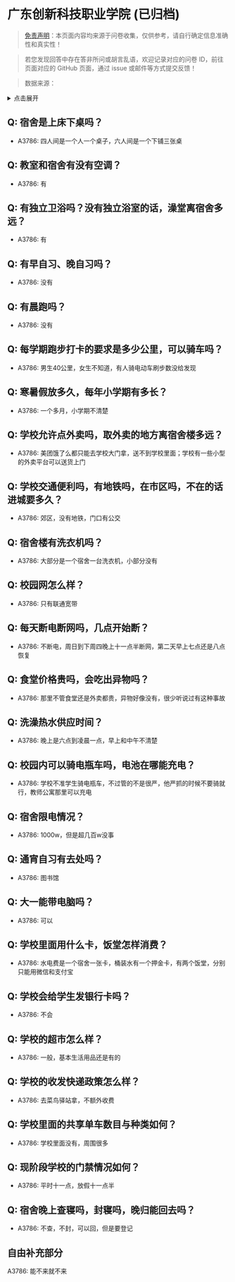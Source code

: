 # 广东创新科技职业学院 (已归档)

> [免责声明](https://colleges.chat/#_3)：本页面内容均来源于问卷收集，仅供参考，请自行确定信息准确性和真实性！

> 若您发现回答中存在答非所问或胡言乱语，欢迎记录对应的问卷 ID，前往页面对应的 GitHub 页面，通过 issue 或邮件等方式提交反馈！

> 数据来源：

<details><summary>点击展开</summary>
<ul>
<li>A3786: 匿名 (2021 年 07 月)</li>
</ul>
</details>

## Q: 宿舍是上床下桌吗？

- A3786: 四人间是一个人一个桌子，六人间是一个下铺三张桌

## Q: 教室和宿舍有没有空调？

- A3786: 有

## Q: 有独立卫浴吗？没有独立浴室的话，澡堂离宿舍多远？

- A3786: 有

## Q: 有早自习、晚自习吗？

- A3786: 没有

## Q: 有晨跑吗？

- A3786: 没有

## Q: 每学期跑步打卡的要求是多少公里，可以骑车吗？

- A3786: 男生40公里，女生不知道，有人骑电动车刷步数没给发现

## Q: 寒暑假放多久，每年小学期有多长？

- A3786: 一个多月，小学期不清楚

## Q: 学校允许点外卖吗，取外卖的地方离宿舍楼多远？

- A3786: 美团饿了么都只能去学校大门拿，送不到学校里面；学校有一些小型的外卖平台可以送货上门

## Q: 学校交通便利吗，有地铁吗，在市区吗，不在的话进城要多久？

- A3786: 郊区，没有地铁，门口有公交

## Q: 宿舍楼有洗衣机吗？

- A3786: 大部分是一个宿舍一台洗衣机，小部分没有

## Q: 校园网怎么样？

- A3786: 只有联通宽带

## Q: 每天断电断网吗，几点开始断？

- A3786: 不断电，周日到下周四晚上十一点半断网，第二天早上七点还是八点恢复

## Q: 食堂价格贵吗，会吃出异物吗？

- A3786: 那里不管食堂还是外卖都贵，异物好像没有，很少听说过有这种事故

## Q: 洗澡热水供应时间？

- A3786: 晚上是六点到凌晨一点，早上和中午不清楚

## Q: 校园内可以骑电瓶车吗，电池在哪能充电？

- A3786: 学校不准学生骑电瓶车，不过管的不是很严，他严抓的时候不要骑就行，教师公寓那里可以充电

## Q: 宿舍限电情况？

- A3786: 1000w，但是超几百w没事

## Q: 通宵自习有去处吗？

- A3786: 图书馆

## Q: 大一能带电脑吗？

- A3786: 可以

## Q: 学校里面用什么卡，饭堂怎样消费？

- A3786: 水电费是一个宿舍一张卡，桶装水有一个押金卡，有两个饭堂，分别只能用微信和支付宝

## Q: 学校会给学生发银行卡吗？

- A3786: 不会

## Q: 学校的超市怎么样？

- A3786: 一般，基本生活用品还是有的

## Q: 学校的收发快递政策怎么样？

- A3786: 去菜鸟驿站拿，不额外收费

## Q: 学校里面的共享单车数目与种类如何？

- A3786: 学校里面没有，周围很多

## Q: 现阶段学校的门禁情况如何？

- A3786: 平时十一点，放假十一点半

## Q: 宿舍晚上查寝吗，封寝吗，晚归能回去吗？

- A3786: 不查，不封，可以回，但是要登记

## 自由补充部分

A3786: 能不来就不来